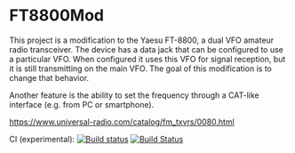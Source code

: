 # FT8800Mod

This project is a modification to the Yaesu FT-8800, a dual VFO amateur radio transceiver. The device has a data jack that can be configured to use a particular VFO. When configured it uses this VFO for signal reception, but it is still transmitting on the main VFO. The goal of this modification is to change that behavior.

Another feature is the ability to set the frequency through a CAT-like interface (e.g. from PC or smartphone).

https://www.universal-radio.com/catalog/fm_txvrs/0080.html

CI (experimental): [![Build status](https://ci.appveyor.com/api/projects/status/w0kb0gp8n8k2a53l/branch/master?svg=true)](https://ci.appveyor.com/project/thosch1800/FT8800Mod/branch/master) [![Build Status](https://travis-ci.org/thosch1800/FT8800Mod.svg?branch=master)](https://travis-ci.org/thosch1800/FT8800Mod)
